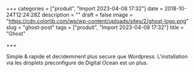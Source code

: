 +++
categories = ["produit", "Import 2023-04-08 17:32"]
date = 2018-10-24T12:24:28Z
description = ""
draft = false
image = "https://cdn.colorlib.com/wp/wp-content/uploads/sites/2/ghost-logo.png"
slug = "ghost-post"
tags = ["produit", "Import 2023-04-08 17:32"]
title = "Ghost"

+++


Simple & rapide et decidemment plus secure que Wordpress. L'installation via les droplets preconfigure de Digital Ocean est un plus.

